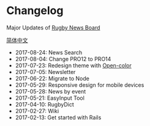 # Changelog

Major Updates of [Rugby News Board](http://www.rugbynews.space/)

[简体中文](README_zhCN.md)

* 2017-08-24: News Search
* 2017-08-04: Change PRO12 to PRO14
* 2017-07-23: Redesign theme with [Open-color](https://yeun.github.io/open-color/)
* 2017-07-05: Newsletter
* 2017-06-22: Migrate to Node
* 2017-05-29: Responsive design for mobile devices
* 2017-05-28: News by event
* 2017-05-21: EasyInput Tool
* 2017-04-10: RugbyDict
* 2017-02-27: Wiki
* 2017-02-13: Get started with Rails
